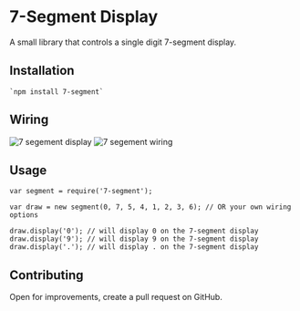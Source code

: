 7-Segment Display
=========

A small library that controls a single digit 7-segment display.

## Installation
    `npm install 7-segment`

## Wiring

![7 segement display](https://upload.wikimedia.org/wikipedia/commons/0/02/7_segment_display_labeled.svg "Example 7-segment display.")
![7 segement wiring](https://raw.githubusercontent.com/sketchthat/7-segment-node/master/assets/7-segment_bb.png "Example wiring for 7-segment display.")

## Usage

    var segment = require('7-segment');

    var draw = new segment(0, 7, 5, 4, 1, 2, 3, 6); // OR your own wiring options

    draw.display('0'); // will display 0 on the 7-segment display
    draw.display('9'); // will display 9 on the 7-segment display
    draw.display('.'); // will display . on the 7-segment display

## Contributing

Open for improvements, create a pull request on GitHub.